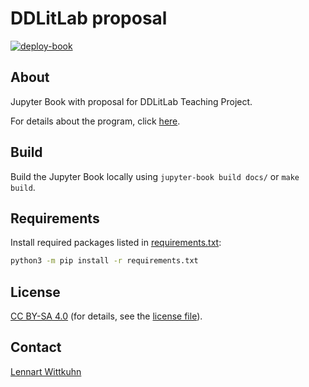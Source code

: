 # DDLitLab proposal

[![deploy-book](https://github.com/lnnrtwttkhn/ddtlitlab/actions/workflows/main.yml/badge.svg)](https://github.com/lnnrtwttkhn/ddtlitlab/actions/workflows/main.yml)

## About

Jupyter Book with proposal for DDLitLab Teaching Project.

For details about the program, click [here](https://www.isa.uni-hamburg.de/ddlitlab/data-literacy-lehrlabor/projektfoerderung.html).

## Build

Build the Jupyter Book locally using `jupyter-book build docs/` or `make build`.

## Requirements

Install required packages listed in [requirements.txt](requirements.txt):

```bash
python3 -m pip install -r requirements.txt
```

## License

[CC BY-SA 4.0](https://creativecommons.org/licenses/by-sa/4.0/) (for details, see the [license file](LICENSE)).

## Contact

[Lennart Wittkuhn](mailto:wittkuhn@mpib-berlin.mpg.de)
